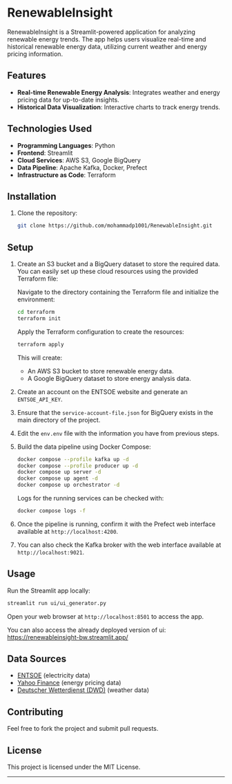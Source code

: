 # RenewableInsight

RenewableInsight is a Streamlit-powered application for analyzing renewable energy trends. The app helps users visualize real-time and historical renewable energy data, utilizing current weather and energy pricing information.

## Features

- **Real-time Renewable Energy Analysis**: Integrates weather and energy pricing data for up-to-date insights.
- **Historical Data Visualization**: Interactive charts to track energy trends.

## Technologies Used

- **Programming Languages**: Python
- **Frontend**: Streamlit
- **Cloud Services**: AWS S3, Google BigQuery
- **Data Pipeline**: Apache Kafka, Docker, Prefect
- **Infrastructure as Code**: Terraform

## Installation

1. Clone the repository:
   ```sh
   git clone https://github.com/mohammadp1001/RenewableInsight.git
   ```

## Setup

1. Create an S3 bucket and a BigQuery dataset to store the required data. You can easily set up these cloud resources using the provided Terraform file:

   Navigate to the directory containing the Terraform file and initialize the environment:

   ```sh
   cd terraform
   terraform init
   ```

   Apply the Terraform configuration to create the resources:

   ```sh
   terraform apply
   ```

   This will create:
   - An AWS S3 bucket to store renewable energy data.
   - A Google BigQuery dataset to store energy analysis data.

2. Create an account on the ENTSOE website and generate an `ENTSOE_API_KEY`.

3. Ensure that the `service-account-file.json` for BigQuery exists in the main directory of the project.

4. Edit the `env.env` file with the information you have from previous steps.

5. Build the data pipeline using Docker Compose:

   ```sh
   docker compose --profile kafka up -d
   docker compose --profile producer up -d
   docker compose up server -d
   docker compose up agent -d
   docker compose up orchestrator -d
   ```

   Logs for the running services can be checked with:

   ```sh
   docker compose logs -f
   ```

6. Once the pipeline is running, confirm it with the Prefect web interface available at `http://localhost:4200`.

7. You can also check the Kafka broker with the web interface available at `http://localhost:9021`.

## Usage

Run the Streamlit app locally:

```sh
streamlit run ui/ui_generator.py
```

Open your web browser at `http://localhost:8501` to access the app.

You can also access the already deployed version of ui: https://renewableinsight-bw.streamlit.app/

## Data Sources

- [ENTSOE](https://www.entsoe.eu) (electricity data)
- [Yahoo Finance](https://finance.yahoo.com) (energy pricing data)
- [Deutscher Wetterdienst (DWD)](https://www.dwd.de) (weather data)

## Contributing

Feel free to fork the project and submit pull requests.

## License

This project is licensed under the MIT License.

---

